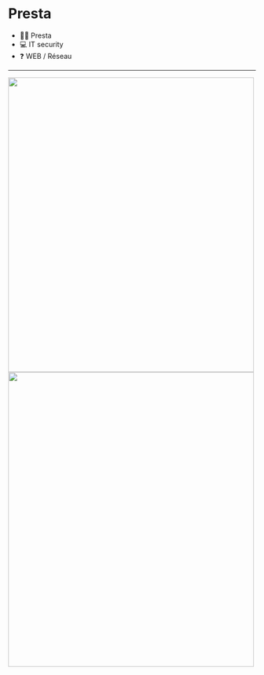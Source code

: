 # Presta

- 🙋‍♂️ Presta 
- 💻 IT security
- ❓ WEB / Réseau 

***

<a href="https://github.com/anuraghazra/github-readme-stats">
  <img align="center" src="https://github-readme-stats.vercel.app/api?username=prestaa&show_icons=false&theme=dark&hide=prs" width="500" height="600" />
</a>
<a href="https://github.com/anuraghazra/convoychat">
  <img align="center" src="https://github-readme-stats.vercel.app/api/top-langs/?username=prestaa&theme=dark&langs_count=3&icons=true" width="500" height="600" />
</a>


